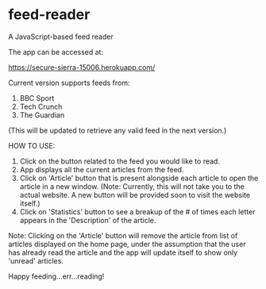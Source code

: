 # feed-reader
A JavaScript-based feed reader

The app can be accessed at:

https://secure-sierra-15006.herokuapp.com/


Current version supports feeds from:

1. BBC Sport
2. Tech Crunch
3. The Guardian

(This will be updated to retrieve any valid feed in the next version.)

HOW TO USE:

1. Click on the button related to the feed you would like to read.
2. App displays all the current articles from the feed.
3. Click on 'Article' button that is present alongside each article to open the article in a new window.
   (Note: Currently, this will not take you to the actual website. A new button will be provided soon to visit the website itself.)
4. Click on 'Statistics' button to see a breakup of the # of times each letter appears in the 'Description' of the article.

Note:  Clicking on the 'Article' button will remove the article from list of articles displayed on the home page, under the assumption
that the user has already read the article and the app will update itself to show only 'unread' articles.

Happy feeding...err...reading!
